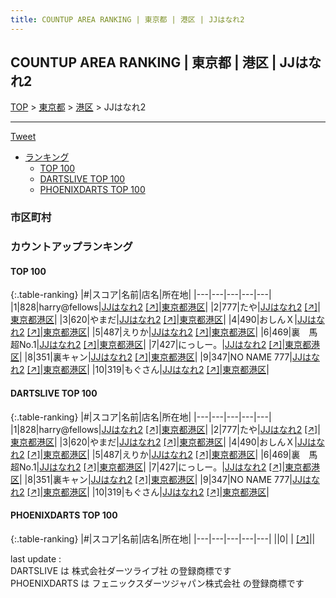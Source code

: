 ```yaml
---
title: COUNTUP AREA RANKING | 東京都 | 港区 | JJはなれ2
---
```

## COUNTUP AREA RANKING | 東京都 | 港区 | JJはなれ2

[TOP](/darts/rank/) > [東京都](/darts/rank/東京都/) > [港区](/darts/rank/東京都/港区/) > JJはなれ2

___

<a href="https://twitter.com/share?ref_src=twsrc%5Etfw" data-text="COUNTUP AREA RANKING | 東京都港区JJはなれ2" class="twitter-share-button" data-hashtags="DARTSLIVE,PHOENIXDARTS,darts,ダーツ" data-show-count="false">Tweet</a>

* [ランキング](#カウントアップランキング)
    * [TOP 100](#top-100)
    * [DARTSLIVE TOP 100](#dartslive-top-100)
    * [PHOENIXDARTS TOP 100](#phoenixdarts-top-100)

### 市区町村

<ul>

</ul>

### カウントアップランキング

#### TOP 100



{:.table-ranking}
|#|スコア|名前|店名|所在地|
|---|---|---|---|---|
|1|828|<span class="rank-name-dl">harry@fellows</span>|<a href="/darts/rank/shops/c73387f3e2244fd6790ab824ce8730e5.html">JJはなれ2</a> <a href="https://search.dartslive.com/jp/shop/c73387f3e2244fd6790ab824ce8730e5">[↗]</a>|<a href="/darts/rank/東京都/港区">東京都港区</a>|
|2|777|<span class="rank-name-dl">たや</span>|<a href="/darts/rank/shops/c73387f3e2244fd6790ab824ce8730e5.html">JJはなれ2</a> <a href="https://search.dartslive.com/jp/shop/c73387f3e2244fd6790ab824ce8730e5">[↗]</a>|<a href="/darts/rank/東京都/港区">東京都港区</a>|
|3|620|<span class="rank-name-dl">やまだ</span>|<a href="/darts/rank/shops/c73387f3e2244fd6790ab824ce8730e5.html">JJはなれ2</a> <a href="https://search.dartslive.com/jp/shop/c73387f3e2244fd6790ab824ce8730e5">[↗]</a>|<a href="/darts/rank/東京都/港区">東京都港区</a>|
|4|490|<span class="rank-name-dl">おしんＸ</span>|<a href="/darts/rank/shops/c73387f3e2244fd6790ab824ce8730e5.html">JJはなれ2</a> <a href="https://search.dartslive.com/jp/shop/c73387f3e2244fd6790ab824ce8730e5">[↗]</a>|<a href="/darts/rank/東京都/港区">東京都港区</a>|
|5|487|<span class="rank-name-dl">えりか</span>|<a href="/darts/rank/shops/c73387f3e2244fd6790ab824ce8730e5.html">JJはなれ2</a> <a href="https://search.dartslive.com/jp/shop/c73387f3e2244fd6790ab824ce8730e5">[↗]</a>|<a href="/darts/rank/東京都/港区">東京都港区</a>|
|6|469|<span class="rank-name-dl">裏　馬超No.1</span>|<a href="/darts/rank/shops/c73387f3e2244fd6790ab824ce8730e5.html">JJはなれ2</a> <a href="https://search.dartslive.com/jp/shop/c73387f3e2244fd6790ab824ce8730e5">[↗]</a>|<a href="/darts/rank/東京都/港区">東京都港区</a>|
|7|427|<span class="rank-name-dl">にっしー。</span>|<a href="/darts/rank/shops/c73387f3e2244fd6790ab824ce8730e5.html">JJはなれ2</a> <a href="https://search.dartslive.com/jp/shop/c73387f3e2244fd6790ab824ce8730e5">[↗]</a>|<a href="/darts/rank/東京都/港区">東京都港区</a>|
|8|351|<span class="rank-name-dl">裏キャン</span>|<a href="/darts/rank/shops/c73387f3e2244fd6790ab824ce8730e5.html">JJはなれ2</a> <a href="https://search.dartslive.com/jp/shop/c73387f3e2244fd6790ab824ce8730e5">[↗]</a>|<a href="/darts/rank/東京都/港区">東京都港区</a>|
|9|347|<span class="rank-name-dl">NO NAME 777</span>|<a href="/darts/rank/shops/c73387f3e2244fd6790ab824ce8730e5.html">JJはなれ2</a> <a href="https://search.dartslive.com/jp/shop/c73387f3e2244fd6790ab824ce8730e5">[↗]</a>|<a href="/darts/rank/東京都/港区">東京都港区</a>|
|10|319|<span class="rank-name-dl">もぐさん</span>|<a href="/darts/rank/shops/c73387f3e2244fd6790ab824ce8730e5.html">JJはなれ2</a> <a href="https://search.dartslive.com/jp/shop/c73387f3e2244fd6790ab824ce8730e5">[↗]</a>|<a href="/darts/rank/東京都/港区">東京都港区</a>|


#### DARTSLIVE TOP 100



{:.table-ranking}
|#|スコア|名前|店名|所在地|
|---|---|---|---|---|
|1|828|<span class="rank-name-dl">harry@fellows</span>|<a href="/darts/rank/shops/c73387f3e2244fd6790ab824ce8730e5.html">JJはなれ2</a> <a href="https://search.dartslive.com/jp/shop/c73387f3e2244fd6790ab824ce8730e5">[↗]</a>|<a href="/darts/rank/東京都/港区">東京都港区</a>|
|2|777|<span class="rank-name-dl">たや</span>|<a href="/darts/rank/shops/c73387f3e2244fd6790ab824ce8730e5.html">JJはなれ2</a> <a href="https://search.dartslive.com/jp/shop/c73387f3e2244fd6790ab824ce8730e5">[↗]</a>|<a href="/darts/rank/東京都/港区">東京都港区</a>|
|3|620|<span class="rank-name-dl">やまだ</span>|<a href="/darts/rank/shops/c73387f3e2244fd6790ab824ce8730e5.html">JJはなれ2</a> <a href="https://search.dartslive.com/jp/shop/c73387f3e2244fd6790ab824ce8730e5">[↗]</a>|<a href="/darts/rank/東京都/港区">東京都港区</a>|
|4|490|<span class="rank-name-dl">おしんＸ</span>|<a href="/darts/rank/shops/c73387f3e2244fd6790ab824ce8730e5.html">JJはなれ2</a> <a href="https://search.dartslive.com/jp/shop/c73387f3e2244fd6790ab824ce8730e5">[↗]</a>|<a href="/darts/rank/東京都/港区">東京都港区</a>|
|5|487|<span class="rank-name-dl">えりか</span>|<a href="/darts/rank/shops/c73387f3e2244fd6790ab824ce8730e5.html">JJはなれ2</a> <a href="https://search.dartslive.com/jp/shop/c73387f3e2244fd6790ab824ce8730e5">[↗]</a>|<a href="/darts/rank/東京都/港区">東京都港区</a>|
|6|469|<span class="rank-name-dl">裏　馬超No.1</span>|<a href="/darts/rank/shops/c73387f3e2244fd6790ab824ce8730e5.html">JJはなれ2</a> <a href="https://search.dartslive.com/jp/shop/c73387f3e2244fd6790ab824ce8730e5">[↗]</a>|<a href="/darts/rank/東京都/港区">東京都港区</a>|
|7|427|<span class="rank-name-dl">にっしー。</span>|<a href="/darts/rank/shops/c73387f3e2244fd6790ab824ce8730e5.html">JJはなれ2</a> <a href="https://search.dartslive.com/jp/shop/c73387f3e2244fd6790ab824ce8730e5">[↗]</a>|<a href="/darts/rank/東京都/港区">東京都港区</a>|
|8|351|<span class="rank-name-dl">裏キャン</span>|<a href="/darts/rank/shops/c73387f3e2244fd6790ab824ce8730e5.html">JJはなれ2</a> <a href="https://search.dartslive.com/jp/shop/c73387f3e2244fd6790ab824ce8730e5">[↗]</a>|<a href="/darts/rank/東京都/港区">東京都港区</a>|
|9|347|<span class="rank-name-dl">NO NAME 777</span>|<a href="/darts/rank/shops/c73387f3e2244fd6790ab824ce8730e5.html">JJはなれ2</a> <a href="https://search.dartslive.com/jp/shop/c73387f3e2244fd6790ab824ce8730e5">[↗]</a>|<a href="/darts/rank/東京都/港区">東京都港区</a>|
|10|319|<span class="rank-name-dl">もぐさん</span>|<a href="/darts/rank/shops/c73387f3e2244fd6790ab824ce8730e5.html">JJはなれ2</a> <a href="https://search.dartslive.com/jp/shop/c73387f3e2244fd6790ab824ce8730e5">[↗]</a>|<a href="/darts/rank/東京都/港区">東京都港区</a>|


#### PHOENIXDARTS TOP 100



{:.table-ranking}
|#|スコア|名前|店名|所在地|
|---|---|---|---|---|
||0|<span class="rank-name-dl"> </span>|<a href="/darts/rank/shops/.html"></a> <a href="">[↗]</a>|<a href="/darts/rank//"></a>|


<div class="footer border-top border-gray-light mt-5 pt-3 text-right text-gray">
    last update : <span style="font-weight: italic" id="foot_last_modified"></span><br />
    DARTSLIVE は 株式会社ダーツライブ社 の登録商標です<br />
    PHOENIXDARTS は フェニックスダーツジャパン株式会社 の登録商標です<br />
</div>

<script src="https://cdnjs.cloudflare.com/ajax/libs/jquery.tablesorter/2.31.3/js/jquery.tablesorter.min.js" integrity="sha512-qzgd5cYSZcosqpzpn7zF2ZId8f/8CHmFKZ8j7mU4OUXTNRd5g+ZHBPsgKEwoqxCtdQvExE5LprwwPAgoicguNg==" crossorigin="anonymous" referrerpolicy="no-referrer"></script>
<link rel="stylesheet" href="https://cdnjs.cloudflare.com/ajax/libs/jquery.tablesorter/2.31.3/css/theme.default.min.css" integrity="sha512-wghhOJkjQX0Lh3NSWvNKeZ0ZpNn+SPVXX1Qyc9OCaogADktxrBiBdKGDoqVUOyhStvMBmJQ8ZdMHiR3wuEq8+w==" crossorigin="anonymous" referrerpolicy="no-referrer" />
<script>
$(function() {
    $(".table-ranking").tablesorter({sortList:[[0, 0]]});
    $("#foot_last_modified").text(formatDate(new Date(document.lastModified), 'yyyy-MM-dd HH:mm:ss'));
});
</script>

<script async src="https://platform.twitter.com/widgets.js" charset="utf-8"></script>